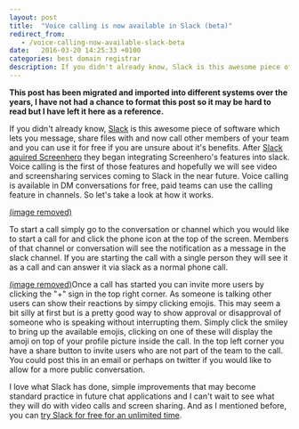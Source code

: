 ```yaml
---
layout: post
title:  "Voice calling is now available in Slack (beta)"
redirect_from:
   - /voice-calling-now-available-slack-beta
date:   2016-03-20 14:25:33 +0100
categories: best domain registrar
description: If you didn't already know, Slack is this awesome piece of software which lets you message, share files with and now call other members of your team an...
---
```


**This post has been migrated and imported into different systems over the years, I have not had a chance to format this post so it may be hard to read but I have left it here as a reference.**

If you didn't already know, [Slack](https://slack.com/) is this awesome piece of software which lets you message, share files with and now call other members of your team and you can use it for free if you are unsure about it's benefits. After [Slack aquired Screenhero](https://slack.com/screenhero) they began integrating Screenhero's features into slack. Voice calling is the first of those features and hopefully we will see video and screensharing services coming to Slack in the near future. Voice calling is available in DM conversations for free, paid teams can use the calling feature in channels. So let's take a look at how it works.  
  
[(image removed)](http://tenghamn.com/wp-content/uploads/2016/03/slack1.jpg)  
  
 To start a call simply go to the conversation or channel which you would like to start a call for and click the phone icon at the top of the screen. Members of that channel or conversation will see the notification as a message in the slack channel. If you are starting the call with a single person they will see it as a call and can answer it via slack as a normal phone call.  
  
[(image removed)](http://tenghamn.com/wp-content/uploads/2016/03/slack2.jpg)Once a call has started you can invite more users by clicking the "+" sign in the top right corner. As someone is talking other users can show their reactions by simpy clicking emojis. This may seem a bit silly at first but is a pretty good way to show approval or disapproval of someone who is speaking without interrupting them. Simply click the smiley to bring up the available emojis, clicking on one of these will display the amoji on top of your profile picture inside the call. In the top left corner you have a share button to invite users who are not part of the team to the call. You could post this in an email or perhaps on twitter if you would like to allow for a more public conversation.  
  
 I love what Slack has done, simple improvements that may become standard practice in future chat applications and I can't wait to see what they will do with video calls and screen sharing. And as I mentioned before, you can [try Slack for free for an unlimited time](https://slack.com/pricing).